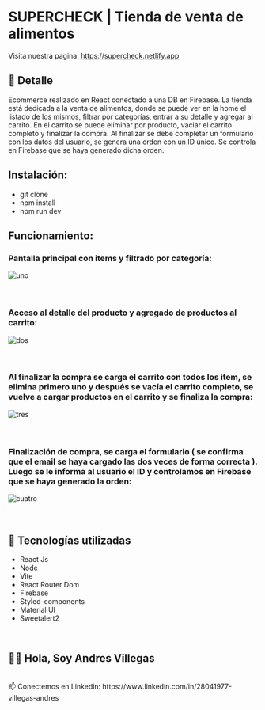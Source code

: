 # SUPERCHECK | Tienda de venta de alimentos
Visita nuestra pagina: https://supercheck.netlify.app

## 📝 Detalle
Ecommerce realizado en React conectado a una DB en Firebase. La tienda está dedicada a la venta de alimentos, donde se puede ver en la home el listado de los mismos, filtrar por categorías, entrar a su detalle y agregar al carrito. En el carrito se puede eliminar por producto, vaciar el carrito completo y finalizar la compra. Al finalizar se debe completar un formulario con los datos del usuario, se genera una orden con un ID único. Se controla en Firebase que se haya generado dicha orden.

## Instalación:
- git clone 
- npm install
- npm run dev

## Funcionamiento:

### Pantalla principal con items y filtrado por categoría:

![uno](https://github.com/Andresville/SuperCheck/assets/104869327/07b7b847-d9c8-445e-9128-f85c0634279d.gif)
<br><br><br>

### Acceso al detalle del producto y agregado de productos al carrito:

![dos](https://github.com/Andresville/SuperCheck/assets/104869327/61f28d29-3c6e-479d-8d4b-bbf6e0028b19.gif)
<br><br><br>

### Al finalizar la compra se carga el carrito con todos los item, se elimina primero uno y después se vacía el carrito completo, se vuelve a cargar productos en el carrito y se finaliza la compra:

![tres](https://github.com/Andresville/SuperCheck/assets/104869327/711ee3a4-b293-423a-85fe-dd41488aee28.gif)
<br><br><br>

### Finalización de compra, se carga el formulario ( se confirma que el email se haya cargado las dos veces de forma correcta ). Luego se le informa al usuario el ID y controlamos en Firebase que se haya generado la orden:

![cuatro](https://github.com/Andresville/SuperCheck/assets/104869327/98a9bdc5-f7ee-4e54-b1d7-df60cf99c683.gif)
<br><br><br>


## 🚀 Tecnologías utilizadas
- React Js
- Node
- Vite
- React Router Dom
- Firebase
- Styled-components
- Material UI
- Sweetalert2


<br>

## 🙋‍♂️ Hola, Soy Andres Villegas
<br>
📫 Conectemos en Linkedin: https://www.linkedin.com/in/28041977-villegas-andres


